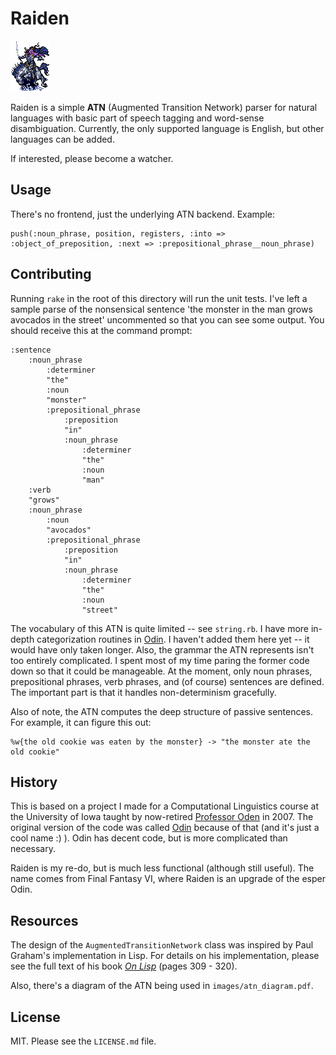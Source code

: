Raiden
======

![Raiden Esper from Final Fantasy VI](https://github.com/benjaminoakes/raiden/raw/master/images/raiden-ff6.gif)

Raiden is a simple **ATN** (Augmented Transition Network) parser for natural languages with basic part of speech tagging and word-sense disambiguation.  Currently, the only supported language is English, but other languages can be added.

If interested, please become a watcher.

Usage
-----

There's no frontend, just the underlying ATN backend.  Example:

    push(:noun_phrase, position, registers, :into => :object_of_preposition, :next => :prepositional_phrase__noun_phrase)

Contributing
------------

Running `rake` in the root of this directory will run the unit tests.  I've left a sample parse of the nonsensical sentence 'the monster in the man grows avocados in the street' uncommented so that you can see some output.  You should receive this at the command prompt:

    :sentence
        :noun_phrase
            :determiner
            "the"
            :noun
            "monster"
            :prepositional_phrase
                :preposition
                "in"
                :noun_phrase
                    :determiner
                    "the"
                    :noun
                    "man"
        :verb
        "grows"
        :noun_phrase
            :noun
            "avocados"
            :prepositional_phrase
                :preposition
                "in"
                :noun_phrase
                    :determiner
                    "the"
                    :noun
                    "street"

The vocabulary of this ATN is quite limited -- see `string.rb`.  I have more in-depth categorization routines in [Odin][].  I haven't added them here yet -- it would have only taken longer.  Also, the grammar the ATN represents isn't too entirely complicated.  I spent most of my time paring the former code down so that it could be manageable.  At the moment, only noun phrases, prepositional phrases, verb phrases, and (of course) sentences are defined.  The important part is that it handles non-determinism gracefully.

Also of note, the ATN computes the deep structure of passive sentences.  For example, it can figure this out:

    %w{the old cookie was eaten by the monster} -> "the monster ate the old cookie"

History
-------

This is based on a project I made for a Computational Linguistics course at the University of Iowa taught by now-retired [Professor Oden][oden] in 2007.  The original version of the code was called [Odin][] because of that (and it's just a cool name :) ).  Odin has decent code, but is more complicated than necessary.

Raiden is my re-do, but is much less functional (although still useful).  The name comes from Final Fantasy VI, where Raiden is an upgrade of the esper Odin.

  [oden]: http://cs.uiowa.edu/~oden
  [odin]: https://github.com/benjaminoakes/odin

Resources
---------

The design of the `AugmentedTransitionNetwork` class was inspired by Paul Graham's implementation in Lisp.  For details on his implementation, please see the full text of his book [_On Lisp_][onlisp] (pages 309 - 320).

Also, there's a diagram of the ATN being used in `images/atn_diagram.pdf`.

  [onlisp]: http://www.paulgraham.com/onlisptext.html

License
-------

MIT.  Please see the `LICENSE.md` file.
